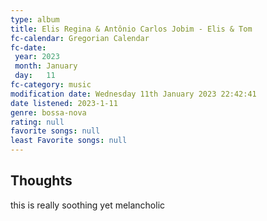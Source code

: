 ```yaml
---
type: album
title: Elis Regina & Antônio Carlos Jobim - Elis & Tom 
fc-calendar: Gregorian Calendar
fc-date: 
 year: 2023
 month: January
 day:   11
fc-category: music
modification date: Wednesday 11th January 2023 22:42:41
date listened: 2023-1-11 
genre: bossa-nova
rating: null
favorite songs: null
least Favorite songs: null
---
```

## Thoughts

this is really soothing yet melancholic